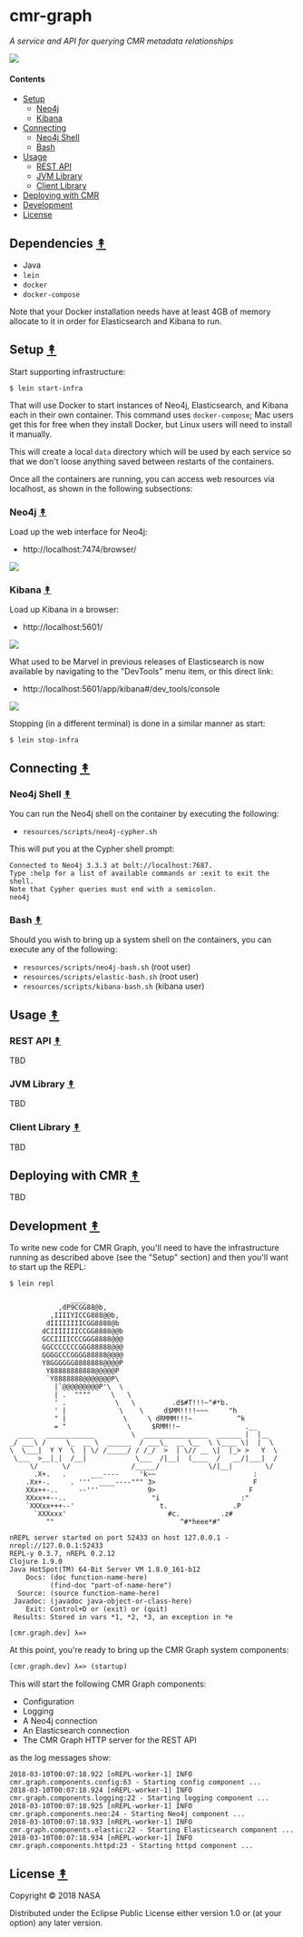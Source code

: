 # cmr-graph

*A service and API for querying CMR metadata relationships*

[![][logo]][logo]

#### Contents

* [Setup](#setup-)
   * [Neo4j](#neo4j-)
   * [Kibana](#kibana-)
* [Connecting](#connecting-)
   * [Neo4j Shell](#neo4j-shell-)
   * [Bash](#bash-)
* [Usage](#usage-)
   * [REST API](#rest-api-)
   * [JVM Library](#jvm-library-)
   * [Client Library](#client-library-)
* [Deploying with CMR](#deploying-with-cmr-)
* [Development](#development-)
* [License](#license-)


## Dependencies [&#x219F;](#contents)

* Java
* `lein`
* `docker`
* `docker-compose`

Note that your Docker installation needs have at least 4GB of memory allocate
to it in order for Elasticsearch and Kibana to run.


## Setup [&#x219F;](#contents)

Start supporting infrastructure:

```
$ lein start-infra
```

That will use Docker to start instances of Neo4j, Elasticsearch, and Kibana
each in their own container. This command uses `docker-compose`; Mac users
get this for free when they install Docker, but Linux users will need to
install it manually.

This will create a local `data` directory which will be used by each service
so that we don't loose anything saved between restarts of the containers.

Once all the containers are running, you can access web resources via
localhost, as shown in the following subsections:


### Neo4j [&#x219F;](#contents)

Load up the web interface for Neo4j:

* http://localhost:7474/browser/

[![][neo4j-screen-thumb]][neo4j-screen]


### Kibana [&#x219F;](#contents)

Load up Kibana in a browser:

* http://localhost:5601/

[![][kibana-thumb]][kibana]

What used to be Marvel in previous releases of Elasticsearch is now
available by navigating to the "DevTools" menu item, or this direct link:

* http://localhost:5601/app/kibana#/dev_tools/console

[![][kibana-query-thumb]][kibana-query]

Stopping (in a different terminal) is done in a similar manner as start:

```
$ lein stop-infra
```


## Connecting [&#x219F;](#contents)


### Neo4j Shell [&#x219F;](#contents)

You can run the Neo4j shell on the container by executing the following:

* `resources/scripts/neo4j-cypher.sh`

This will put you at the Cypher shell prompt:

```
Connected to Neo4j 3.3.3 at bolt://localhost:7687.
Type :help for a list of available commands or :exit to exit the shell.
Note that Cypher queries must end with a semicolon.
neo4j
```


### Bash [&#x219F;](#contents)

Should you wish to bring up a system shell on the containers, you can execute
any of the following:

* `resources/scripts/neo4j-bash.sh` (root user)
* `resources/scripts/elastic-bash.sh` (root user)
* `resources/scripts/kibana-bash.sh` (kibana user)


## Usage [&#x219F;](#contents)


### REST API [&#x219F;](#contents)

TBD


### JVM Library [&#x219F;](#contents)

TBD


### Client Library  [&#x219F;](#contents)

TBD


## Deploying with CMR [&#x219F;](#contents)

TBD


## Development [&#x219F;](#contents)

To write new code for CMR Graph, you'll need to have the infrastructure running
as described above (see the "Setup" section) and then you'll want to start up
the REPL:

```
$ lein repl
```
```
               ____
            ,dP9CGG88@b,
          ,IIIIYICCG888@@b,
         dIIIIIIIICGG8888@b
        dCIIIIIIICCGG8888@@b
        GCCIIIICCCGGG8888@@@
        GGCCCCCCCGGG88888@@@
        GGGGCCCGGGG88888@@@@
        Y8GGGGGG8888888@@@@P
         Y88888888888@@@@@P
         `Y8888888@@@@@@@P\
           |`@@@@@@@@@P'\  \
           | .  """"     \   \
           ' .            \   \         .d$#T!!!~"#*b.
           ' |             \    \     d$MM!!!!~~~     "h
           " |              \     \ dRMMM!!!~           ^k
           = "               \     $RMM!!~                .__
  ____   ____________         \  ________________  ______ |  |__
_/ ___\ /     \_  __ \  ______  / ___\_  __ \__  \ \____ \|  |  \
\  \___|  Y Y  \  | \/ /_____/ / /_/  >  | \// __ \|  |_> >   Y  \
 \___  >__|_|  /__|            \___  /|__|  (____  /   __/|___|  /
     \/      \/               /_____/            \/|__|        \/
      .X+.   .      ___----     'k~~                        :
    .Xx+-.     . '''  ____----""" 3>                        F
    XXx++-..     --'''            9>                       F
    XXxx++--..                     "i                    :"
    `XXXxx+++--'                     t.                .P
      `XXXxxx'                         #c.          .z#
         ""                               ^#*heee*#"

nREPL server started on port 52433 on host 127.0.0.1 - nrepl://127.0.0.1:52433
REPL-y 0.3.7, nREPL 0.2.12
Clojure 1.9.0
Java HotSpot(TM) 64-Bit Server VM 1.8.0_161-b12
    Docs: (doc function-name-here)
          (find-doc "part-of-name-here")
  Source: (source function-name-here)
 Javadoc: (javadoc java-object-or-class-here)
    Exit: Control+D or (exit) or (quit)
 Results: Stored in vars *1, *2, *3, an exception in *e

[cmr.graph.dev] λ=>
```

At this point, you're ready to bring up the CMR Graph system components:

```clj
[cmr.graph.dev] λ=> (startup)
```

This will start the following CMR Graph components:

* Configuration
* Logging
* A Neo4j connection
* An Elasticsearch connection
* The CMR Graph HTTP server for the REST API

as the log messages show:

```
2018-03-10T00:07:18.922 [nREPL-worker-1] INFO cmr.graph.components.config:63 - Starting config component ...
2018-03-10T00:07:18.924 [nREPL-worker-1] INFO cmr.graph.components.logging:22 - Starting logging component ...
2018-03-10T00:07:18.925 [nREPL-worker-1] INFO cmr.graph.components.neo:24 - Starting Neo4j component ...
2018-03-10T00:07:18.933 [nREPL-worker-1] INFO cmr.graph.components.elastic:22 - Starting Elasticsearch component ...
2018-03-10T00:07:18.934 [nREPL-worker-1] INFO cmr.graph.components.httpd:23 - Starting httpd component ...
```

## License [&#x219F;](#contents)

Copyright © 2018 NASA

Distributed under the Eclipse Public License either version 1.0 or (at
your option) any later version.


<!-- Named page links below: /-->

[logo]: https://avatars2.githubusercontent.com/u/32934967?s=200&v=4

[neo4j-screen]: resources/images/neo4j-web-screen.png
[neo4j-screen-thumb]: resources/images/neo4j-web-screen-thumb.png

[kibana]: resources/images/kibana.png
[kibana-thumb]: resources/images/kibana-thumb.png

[kibana-query]: resources/images/kibana-query.png
[kibana-query-thumb]: resources/images/kibana-query-thumb.png
